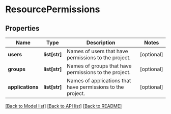 # ResourcePermissions

## Properties
Name | Type | Description | Notes
------------ | ------------- | ------------- | -------------
**users** | **list[str]** | Names of users that have permissions to the project. | [optional] 
**groups** | **list[str]** | Names of groups that have permissions to the project. | [optional] 
**applications** | **list[str]** | Names of applications that have permissions to the project. | [optional] 

[[Back to Model list]](../README.md#documentation-for-models) [[Back to API list]](../README.md#documentation-for-api-endpoints) [[Back to README]](../README.md)

